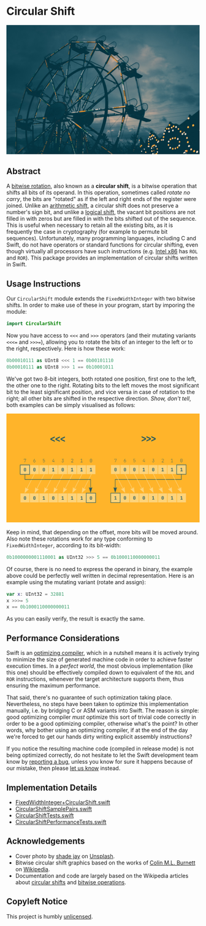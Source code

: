 # Circular Shift

![Wheel](./Documentation/Images/Hero.jpg)

## Abstract

A [bitwise rotation](https://en.wikipedia.org/wiki/Bitwise_rotation), also known as a **circular shift**, is a bitwise operation that shifts all bits of its operand. In this operation, sometimes called *rotate no carry*, the bits are "rotated" as if the left and right ends of the register were joined. Unlike an [arithmetic shift](https://en.wikipedia.org/wiki/Arithmetic_shift), a circular shift does not preserve a number's sign bit, and unlike a [logical shift](https://en.wikipedia.org/wiki/Logical_shift), the vacant bit positions are not filled in with zeros but are filled in with the bits shifted out of the sequence. This is useful when necessary to retain all the existing bits, as it is frequently the case in cryptography (for example to permute bit sequences). Unfortunately, many programming languages, including C and Swift, do not have operators or standard functions for circular shifting, even though virtually all processors have such instructions (e.g. [Intel x86](https://en.wikipedia.org/wiki/Intel_x86) has `ROL` and `ROR`). This package provides an implementation of circular shifts written in Swift.

## Usage Instructions

Our `CircularShift` module extends the `FixedWidthInteger` with two bitwise shifts. In order to make use of these in your program, start by imporing the module:

```swift
import CircularShift
```

Now you have access to  `<<<` and `>>>` operators (and their mutating variants `<<<=` and `>>>=`), allowing you to rotate the bits of an integer to the left or to the right, respectively. Here is how these work:

```swift
0b00010111 as UInt8 <<< 1 == 0b00101110
0b00010111 as UInt8 >>> 1 == 0b10001011
```

We've got two 8-bit integers, both rotated one position, first one to the left, the other one to the right. Rotating bits to the left moves the most significant bit to the least significant position, and vice versa in case of rotation to the right; all other bits are shifted in the respective direction. _Show, don't tell_, both examples can be simply visualised as follows:

![Circular Shifts Diagram](Documentation/Images/CircularShiftsDiagram.svg)

Keep in mind, that depending on the offset, more bits will be moved around. Also note these rotations work for any type conforming to `FixedWidthInteger`, according to its bit-width:

```swift
0b1000000001110001 as UInt32 >>> 5 == 0b1000110000000011
```

Of course, there is no need to express the operand in binary, the example above could be perfectly well written in decimal representation. Here is an example using the mutating variant (rotate and assign):

```swift
var x: UInt32 = 32881
x >>>= 5 
x == 0b1000110000000011
```

As you can easily verify, the result is exactly the same.

## Performance Considerations

Swift is an [optimizing compiler](https://en.wikipedia.org/wiki/Optimizing_compiler), which in a nutshell means it is actively trying to minimize the size of generated machine code in order to achieve faster execution times. In a _perfect world_, the most obvious implementation (like this one) should be effectively compiled down to equivalent of the  `ROL` and `ROR` instructions, whenever the target architecture supports them, thus ensuring the maximum performance.

That said, there's no guarantee of such optimization taking place. Nevertheless, no steps have been taken to optimize this implementation manually, i.e. by bridging C or ASM variants into Swift. The reason is simple: good optimizing compiler *must* optimize this sort of trivial code correctly in order to be a good optimizing compiler, otherwise what's the point? In other words, why bother using an optimizing compiler, if at the end of the day we're forced to get our hands dirty writing explicit assembly instructions? 

If you notice the resulting machine code (compiled in release mode) is not being optimized correctly, do not hesitate to let the Swift development team know by [reporting a bug](https://swift.org/contributing/#reporting-bugs), unless you know for sure it happens because of our mistake, then please [let us know](https://github.com/planetary-social/CircularShift/issues) instead.

## Implementation Details

- [FixedWidthInteger+CircularShift.swift](Sources/FixedWidthInteger+CircularShift.swift)
- [CircularShiftSamplePairs.swift](Tests/Units/CircularShiftSamplePairs.swift)
- [CircularShiftTests.swift](Tests/Units/CircularShiftTests.swift)
- [CircularShiftPerformanceTests.swift](Tests/Benchmarks/CircularShiftPerformanceTests.swift)

## Acknowledgements

- Cover photo by [shade jay](https://unsplash.com/@shadejay) on [Unsplash](https://unsplash.com/photos/COr3Mvxs4Po).
- Bitwise circular shift graphics based on the works of [Colin M.L. Burnett](https://en.wikipedia.org/wiki/User:Cburnett) on [Wikipedia](https://en.wikipedia.org/wiki/Circular_shift).
- Documentation and code are largely based on the Wikipedia articles about [circular shifts](https://en.wikipedia.org/wiki/Circular_shift) and [bitwise operations](https://en.wikipedia.org/wiki/Bitwise_operation#bit_rotation).

## Copyleft Notice

This project is humbly [unlicensed](https://unlicense.org).
